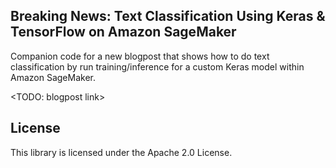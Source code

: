 ## Breaking News: Text Classification Using Keras & TensorFlow on Amazon SageMaker

Companion code for a new blogpost that shows how to do text classification by run training/inference for a custom Keras model within Amazon SageMaker.

<TODO: blogpost link>

## License

This library is licensed under the Apache 2.0 License.
